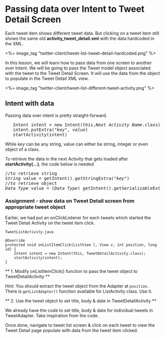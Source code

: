 # Passing data over Intent to Tweet Detail Screen

Each tweet item shows different tweet data. But clicking on a tweet item still shows the same old **activity_tweet_detail.xml** with the data hardcoded in the XML. 

<%= image_tag "twitter-client/tweet-list-tweet-detail-hardcoded.png" %>

In this lesson, we will learn how to pass data from one screen to another over Intent. We will be going to pass the Tweet model object associated with the tweet to the Tweet Detail Screen. It will use the data from the object to populate in the Tweet Detail XML view. 

<%= image_tag "twitter-client/tweet-list-different-tweet-activity.png" %>

## Intent with data

Passing data over intent is pretty straight-forward. 

<pre>
   Intent intent = new Intent(this,<i>Next Activity Name</i>.class)
   <span class="highlight">intent.putExtra("<i>key</i>", <i>value</i>)</span>
   startActivity(intent)
</pre>

While *key* can be any string, value can either be string, integer or even object of a class. 

To retrieve the data in the next Activity that gets loaded after **startActivity(...)**, the code below is needed

<pre>
//to retrieve string
<i>String</i> value = getIntent().getStringExtra("<i>key</i>")
//to retrieve object
<i>Data_Type</i> value = (<i>Data_Type</i>) getIntent().getSerializableExtra("<i>key</i>")
</pre>

### Assignment - show data on Tweet Detail screen from appropriate tweet object

Earlier, we had put an onClickListener for each tweets which started the Tweet Detail Activity on the tweet item click. 

`TweetListActivity.java`

    @Override
	protected void onListItemClick(ListView l, View v, int position, long id) {
		Intent intent = new Intent(this, TweetDetailActivity.class);
	    startActivity(intent);
	}

** 1. Modify onListItemClick() function to pass the tweet object to TweetDetailActivity **

Hint: You should extract the tweet object from the Adapter at `position`. There is `getListAdapter()` function available for ListActivity class. Use it. 

** 2. Use the tweet object to set title, body & date in TweetDetailActivity **

We already have the code to set title, body & date for individual tweets in TweetAdapter. Take inspiration from the code.

Once done, navigate to tweet list screen & click on each tweet to view the Tweet Detail page populate with data from the tweet item clicked. 
